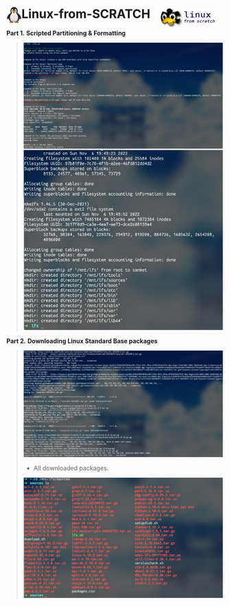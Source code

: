 # <img align='left' src="https://github.com/Sohoxic/Linux-from-SCRATCH/blob/main/assets/linux%20icon/linuxSymbol.png" height="40" width="35"> Linux-from-SCRATCH <img align='right' src="https://github.com/Sohoxic/Linux-from-SCRATCH/blob/main/assets/linux%20icon/LFS.png" height="50" width="150">

**Part 1.** **Scripted Partitioning & Formatting**

> ![setup](https://github.com/Sohoxic/Linux-from-SCRATCH/blob/main/assets/setupdisk.sh.jpg)
> ![setup](https://github.com/Sohoxic/Linux-from-SCRATCH/blob/main/assets/setupdisk.sh1.jpg)

**Part 2.** **Downloading Linux Standard Base packages**

> ![DOWNLOAD](https://github.com/Sohoxic/Linux-from-SCRATCH/blob/main/assets/download.jpg)
> - All downloaded packages.
>
> ![sources](https://github.com/Sohoxic/Linux-from-SCRATCH/blob/main/assets/sources.jpg)
